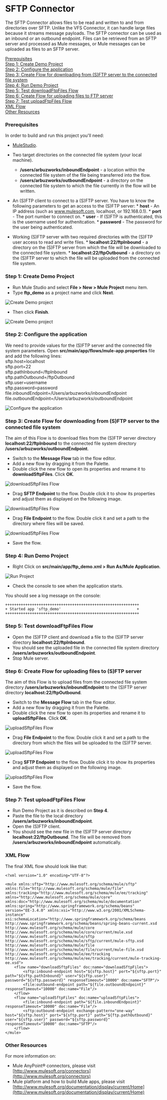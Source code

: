 

# SFTP Connector

The SFTP Connector allows files to be read and written to and from directories over SFTP. Unlike the VFS Connector, it can handle large files because it streams message payloads. The SFTP connector can be used as an inbound or an outbound endpoint. Files can be retrieved from an SFTP server and processed as Mule messages, or Mule messages can be uploaded as files to an SFTP server.

[Prerequisites](#prerequisites)  
[Step 1: Create Demo Project](#step-1-create-demo-project)  
[Step 2: Configure the application](#step-2-configure-the-application)  
[Step 3: Create Flow for downloading from (S)FTP server to the connected file system](#step-3-create-flow-for-downloading-from-sftp-server-to-the-connected-file-system)  
[Step 4: Run Demo Project](#step-4-run-demo-project)  
[Step 5: Test downloadFtpFiles Flow](#step-5-test-downloadftpfiles-flow)  
[Step 6: Create Flow for uploading files to FTP server](#step-6-create-flow-for-uploading-files-to-ftp-server)  
[Step 7: Test uploadFtpFiles Flow](#step-7-test-uploadftpfiles-flow)  
[XML Flow](#xml-flow)  
[Other Resources](#other-resources)  


### Prerequisites

In order to build and run this project you'll need:

*   [MuleStudio](http://www.mulesoft.org/download-mule-esb-community-edition).
*   Two target directories on the connected file system (your local machine).
    *    **/users/arbuzworks/inboundEndpoint** - a location within the connected file system of the file being transferred into the flow.
    *    **/users/arbuzworks/outboundEndpoint** - a directory on the connected file system to which the file currently in the flow will be written. 

*    An (S)FTP client to connect to a (S)FTP server. You have to know the following parameters to get an access to the (S)FTP server:
    *    **host** - An IP address (such as www.mulesoft.com, localhost, or 192.168.0.1).
    *    **port** - The port number to connect on.
    *    **user** - If (S)FTP is authenticated, this is the username used for authenitcation.
    *    **password** - The password for the user being authenticated.

*    Working (S)FTP server with two required directories with the (S)FTP user access to read and write files.
    *    **localhost:22/ftpInbound** - a directory on the (S)FTP server from which the file will be downloaded to the connected file system.
    *    **localhost:22/ftpOutbound** - a directory on the (S)FTP server to which the file will be uploaded from the connected file system.

    
### Step 1: Create Demo Project

*    Run Mule Studio and select **File \> New \> Mule Project** menu item.  
*    Type **ftp_demo** as a project name and click **Next**.  

![Create Demo project](images/step1-1.png)

*    Then click **Finish**.

![Create Demo project](images/step1-2.png)

### Step 2: Configure the application

We need to provide values for the (S)FTP server and the connected file system parameters. Open **src/main/app/flows/mule-app.properties** file and add the following lines:    
    sftp.host=localhost    
    sftp.port=22    
    sftp.pathInbound=/ftpInbound    
    sftp.pathOutbound=/ftpOutbound    
    sftp.user=username    
    sftp.password=password        
    file.inboundEndpoint=/Users/arbuzworks/inboundEndpoint    
    file.outboundEndpoint=/Users/arbuzworks/outboundEndpoint    

![Configure the application](images/step2-1.png)

### Step 3: Create Flow for downloading from (S)FTP server to the connected file system
The aim of this Flow is to download files from the (S)FTP server directory **localhost:22/ftpInbound** to the connected file system directory **/users/arbuzworks/outboundEndpoint**.

*    Switch to the **Message Flow** tab in the flow editor.
*    Add a new flow by dragging it from the Palette.
*    Double click the new flow to open its properties and rename it to **downloadSftpFiles**. Click **OK**.

![downloadSftpFiles Flow](images/step3-1.png)

*    Drag **SFTP Endpoint** to the flow. Double click it to show its properties and adjust them as displayed on the following image.

![downloadSftpFiles Flow](images/step3-2.png)

*    Drag **File Endpoint** to the flow. Double click it and set a path to the directory where files will be saved.

![downloadSftpFiles Flow](images/step3-3.png)

*    Save the flow.

### Step 4: Run Demo Project

*    Right Click on **src/main/app/ftp_demo.xml \> Run As/Mule Application**.

![Run Project](images/step4-1.png) 

*    Check the console to see when the application starts.  

You should see a log message on the console:  
 
    ++++++++++++++++++++++++++++++++++++++++++++++++++++++++++++    
    + Started app 'sftp_demo'                                  +
    ++++++++++++++++++++++++++++++++++++++++++++++++++++++++++++
    
### Step 5: Test downloadFtpFiles Flow

*    Open the (S)FTP client and download a file to the (S)FTP server directory **localhost:22/ftpInbound**.    
*    You should see the uploaded file in the connected file system directory **/users/arbuzworks/outboundEndpoint**.    
*    Stop Mule server.   

### Step 6: Create Flow for uploading files to (S)FTP server
The aim of this Flow is to upload files from the connected file system directory **/users/arbuzworks/inboundEndpoint** to the (S)FTP server directory **localhost:22/ftpOutbound**.

*    Switch to the **Message Flow** tab in the flow editor.
*    Add a new flow by dragging it from the Palette.
*    Double click the new flow to open its properties and rename it to **uploadSftpFiles**. Click **OK**.

![uploadSftpFiles Flow](images/step6-1.png)

*    Drag **File Endpoint** to the flow. Double click it and set a path to the directory from which the files will be uploaded to the (S)FTP server.

![uploadSftpFiles Flow](images/step6-2.png)

*    Drag **SFTP Endpoint** to the flow. Double click it to show its properties and adjust them as displayed on the following image.

![uploadSftpFiles Flow](images/step6-3.png)

*    Save the flow.

### Step 7: Test uploadFtpFiles Flow

*    Run Demo Project as it is described on **Step 4**.
*    Paste the file to the local directory **/users/arbuzworks/inboundEndpoint**.
*    Open the (S)FTP client.
*    You should see the new file in the (S)FTP server directory **localhost:22/ftpOutbound**. The file will be removed from  **/users/arbuzworks/inboundEndpoint** automatically.

### XML Flow 

The final XML flow should look like that:

    <?xml version="1.0" encoding="UTF-8"?>

    <mule xmlns:sftp="http://www.mulesoft.org/schema/mule/sftp" xmlns:file="http://www.mulesoft.org/schema/mule/file" xmlns:tracking="http://www.mulesoft.org/schema/mule/ee/tracking" xmlns="http://www.mulesoft.org/schema/mule/core" xmlns:doc="http://www.mulesoft.org/schema/mule/documentation" xmlns:spring="http://www.springframework.org/schema/beans" version="EE-3.4.0" xmlns:xsi="http://www.w3.org/2001/XMLSchema-instance" xsi:schemaLocation="http://www.springframework.org/schema/beans http://www.springframework.org/schema/beans/spring-beans-current.xsd http://www.mulesoft.org/schema/mule/core http://www.mulesoft.org/schema/mule/core/current/mule.xsd http://www.mulesoft.org/schema/mule/sftp http://www.mulesoft.org/schema/mule/sftp/current/mule-sftp.xsd http://www.mulesoft.org/schema/mule/file http://www.mulesoft.org/schema/mule/file/current/mule-file.xsd http://www.mulesoft.org/schema/mule/ee/tracking http://www.mulesoft.org/schema/mule/ee/tracking/current/mule-tracking-ee.xsd">
        <flow name="downloadSftpFiles" doc:name="downloadSftpFiles">
            <sftp:inbound-endpoint host="${sftp.host}" port="${sftp.port}" path="${sftp.pathInbound}" user="${sftp.user}"   password="${sftp.password}" responseTimeout="10000" doc:name="SFTP"/>
            <file:outbound-endpoint path="${file.outboundEndpoint}" responseTimeout="10000" doc:name="File"/>
        </flow>
        <flow name="uploadSftpFiles" doc:name="uploadSftpFiles">
            <file:inbound-endpoint path="${file.inboundEndpoint}" responseTimeout="10000" doc:name="File"/>
            <sftp:outbound-endpoint exchange-pattern="one-way" host="${sftp.host}" port="${sftp.port}" path="${ftp.pathOutbound}" user="${sftp.user}" password="${sftp.password}" responseTimeout="10000" doc:name="SFTP"/>
        </flow>
    </mule>
   
### Other Resources

For more information on:

- Mule AnyPoint® connectors, please visit [http://www.mulesoft.org/connectors](http://www.mulesoft.org/connectors)
- Mule platform and how to build Mule apps, please visit [http://www.mulesoft.org/documentation/display/current/Home](http://www.mulesoft.org/documentation/display/current/Home)

